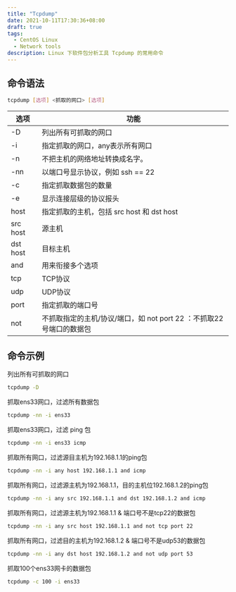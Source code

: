 ```yaml
---
title: "Tcpdump"
date: 2021-10-11T17:30:36+08:00
draft: true
tags:
  - CentOS Linux
  - Network tools
description: Linux 下软件包分析工具 Tcpdump 的常用命令
---
```






## 命令语法

```bash
tcpdump [选项] <抓取的网口> [选项]
```



| 选项     | 功能                                                         |
| -------- | ------------------------------------------------------------ |
| -D       | 列出所有可抓取的网口                                         |
| -i       | 指定抓取的网口，any表示所有网口                              |
| -n       | 不把主机的网络地址转换成名字。                               |
| -nn      | 以端口号显示协议，例如 ssh == 22                             |
| -c       | 指定抓取数据包的数量                                         |
| -e       | 显示连接层级的协议报头                                       |
| host     | 指定抓取的主机，包括 src host 和 dst host                    |
| src host | 源主机                                                       |
| dst host | 目标主机                                                     |
| and      | 用来衔接多个选项                                             |
| tcp      | TCP协议                                                      |
| udp      | UDP协议                                                      |
| port     | 指定抓取的端口号                                             |
| not      | 不抓取指定的主机/协议/端口，如 not port 22 ：不抓取22号端口的数据包 |



## 命令示例

列出所有可抓取的网口

```bash
tcpdump -D
```

  

抓取ens33网口，过滤所有数据包

```bash
tcpdump -nn -i ens33    
```

  

抓取ens33网口，过滤 ping 包

```bash
tcpdump -nn -i ens33 icmp
```



抓取所有网口，过滤源目主机为192.168.1.1的ping包

```bash
tcpdump -nn -i any host 192.168.1.1 and icmp
```



抓取所有网口，过滤源主机为192.168.1.1，目的主机位192.168.1.2的ping包

```bash
tcpdump -nn -i any src 192.168.1.1 and dst 192.168.1.2 and icmp
```



抓取所有网口，过滤源主机为192.168.1.1 & 端口号不是tcp22的数据包

```bash
tcpdump -nn -i any src host 192.168.1.1 and not tcp port 22
```

  

抓取所有网口，过滤目的主机为192.168.1.2 & 端口号不是udp53的数据包

```bash
tcpdump -nn -i any dst host 192.168.1.2 and not udp port 53
```

  

抓取100个ens33网卡的数据包

```bash
tcpdump -c 100 -i ens33
```

  

